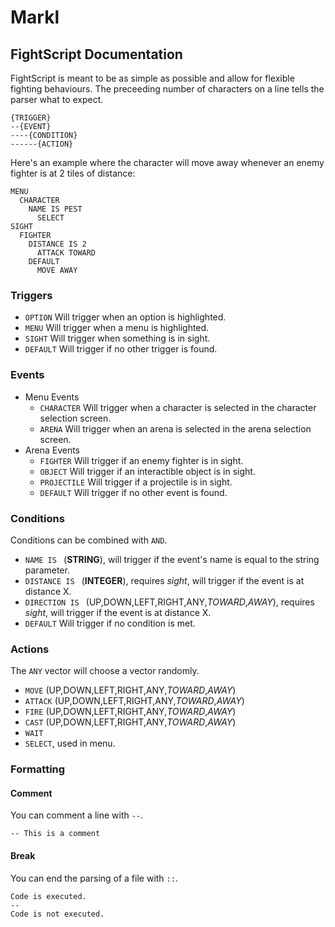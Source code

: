 # Markl

## FightScript Documentation

FightScript is meant to be as simple as possible and allow for flexible fighting behaviours. The preceeding number of characters on a line tells the parser what to expect.

```
{TRIGGER}
--{EVENT}
----{CONDITION}
------{ACTION}
```

Here's an example where the character will move away whenever an enemy fighter is at 2 tiles of distance:

```
MENU
  CHARACTER
    NAME IS PEST
      SELECT
SIGHT
  FIGHTER
    DISTANCE IS 2
      ATTACK TOWARD
    DEFAULT
      MOVE AWAY
```

### Triggers

- `OPTION` Will trigger when an option is highlighted.
- `MENU` Will trigger when a menu is highlighted.
- `SIGHT` Will trigger when something is in sight.
- `DEFAULT` Will trigger if no other trigger is found.

### Events

- Menu Events
  - `CHARACTER` Will trigger when a character is selected in the character selection screen.
  - `ARENA` Will trigger when an arena is selected in the arena selection screen.
- Arena Events
  - `FIGHTER` Will trigger if an enemy fighter is in sight.
  - `OBJECT` Will trigger if an interactible object is in sight.
  - `PROJECTILE` Will trigger if a projectile is in sight.
  - `DEFAULT` Will trigger if no other event is found.

### Conditions

Conditions can be combined with `AND`.

- `NAME IS ` (**STRING**), will trigger if the event's name is equal to the string parameter.
- `DISTANCE IS ` (**INTEGER**), requires *sight*, will trigger if the event is at distance X.
- `DIRECTION IS ` (UP,DOWN,LEFT,RIGHT,ANY,*TOWARD*,*AWAY*), requires *sight*, will trigger if the event is at distance X.
- `DEFAULT` Will trigger if no condition is met.

### Actions

The `ANY` vector will choose a vector randomly. 

- `MOVE` (UP,DOWN,LEFT,RIGHT,ANY,*TOWARD*,*AWAY*)
- `ATTACK` (UP,DOWN,LEFT,RIGHT,ANY,*TOWARD*,*AWAY*)
- `FIRE` (UP,DOWN,LEFT,RIGHT,ANY,*TOWARD*,*AWAY*)
- `CAST` (UP,DOWN,LEFT,RIGHT,ANY,*TOWARD*,*AWAY*)
- `WAIT`
- `SELECT`, used in menu.

### Formatting

#### Comment

You can comment a line with `--`.

```
-- This is a comment
```

#### Break

You can end the parsing of a file with `::`.

```
Code is executed.
--
Code is not executed.
```
